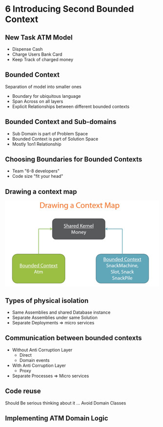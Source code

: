 # 6 Introducing Second Bounded Context

## New Task ATM Model

*   Dispense Cash
*   Charge Users Bank Card
*   Keep Track of charged money

## Bounded Context

Separation of model into smaller ones

*   Boundary for ubiquitous language
*   Span Across on all layers
*   Explicit Relationships between different bounded contexts

## Bounded Context and Sub-domains

*   Sub Domain is part of Problem Space
*   Bounded Context is part of Solution Space
*   Mostly 1on1 Relationship

## Choosing Boundaries for Bounded Contexts

*   Team "6-8 developers"
* Code size "fit your head"

## Drawing a context map

![alt text][sharedKernel]

[sharedKernel]: sharedKernel.png "Shared Kernel"

## Types of physical isolation

*   Same Assemblies and shared Database instance
*   Separate Assemblies under same Solution
*   Separate Deployments => micro services

## Communication between bounded contexts

* Without Anti Corruption Layer
    * Direct
    * Domain events
* With Anti Corruption Layer
    * Proxy
* Separate Processes => Micro services

## Code reuse

Should Be serious thinking about it ...
Avoid Domain Classes

## Implementing ATM Domain Logic



